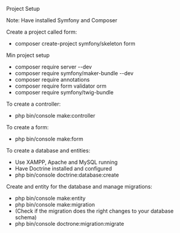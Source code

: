Project Setup

Note: Have installed Symfony and Composer

Create a project called form:
- composer create-project symfony/skeleton form

Min project setup
- composer require server --dev
- composer require symfony/maker-bundle --dev
- composer require annotations
- composer require form validator orm
- composer require symfony/twig-bundle

To create a controller:
- php bin/console make:controller

To create a form:
- php bin/console make:form

To create a database and entities:
- Use XAMPP, Apache and MySQL running
- Have Doctrine installed and configured
- php bin/console doctrine:database:create

Create and entity for the database and manage migrations:
- php bin/console make:entity
- php bin/console make:migration
- (Check if the migration does the right changes to your database schema)
- php bin/console doctrone:migration:migrate
